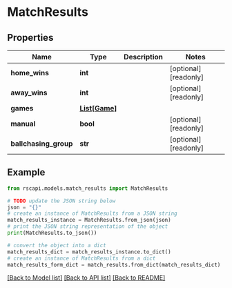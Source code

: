 # MatchResults


## Properties

Name | Type | Description | Notes
------------ | ------------- | ------------- | -------------
**home_wins** | **int** |  | [optional] [readonly] 
**away_wins** | **int** |  | [optional] [readonly] 
**games** | [**List[Game]**](Game.md) |  | 
**manual** | **bool** |  | [optional] [readonly] 
**ballchasing_group** | **str** |  | [optional] [readonly] 

## Example

```python
from rscapi.models.match_results import MatchResults

# TODO update the JSON string below
json = "{}"
# create an instance of MatchResults from a JSON string
match_results_instance = MatchResults.from_json(json)
# print the JSON string representation of the object
print(MatchResults.to_json())

# convert the object into a dict
match_results_dict = match_results_instance.to_dict()
# create an instance of MatchResults from a dict
match_results_form_dict = match_results.from_dict(match_results_dict)
```
[[Back to Model list]](../README.md#documentation-for-models) [[Back to API list]](../README.md#documentation-for-api-endpoints) [[Back to README]](../README.md)


